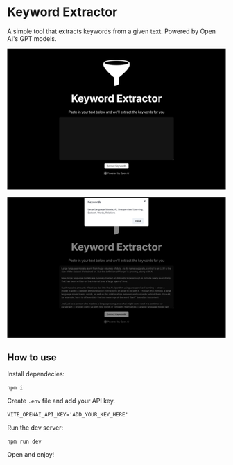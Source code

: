 # Keyword Extractor

A simple tool that extracts keywords from a given text. Powered by Open AI's GPT models.

![homepage screenshot](/homepage.png)

![keywords screenshot](/keywords.png)

## How to use

Install dependecies:

`npm i`

Create `.env` file and add your API key.
[](https://platform.openai.com/account/api-keys)

`VITE_OPENAI_API_KEY='ADD_YOUR_KEY_HERE'`

Run the dev server:

`npm run dev`

Open [](https://localhost:3000) and enjoy!
